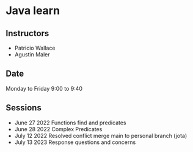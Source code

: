 # Java learn

## Instructors
* Patricio Wallace
* Agustin Maler

## Date
Monday to Friday 9:00 to 9:40

## Sessions

* June 27 2022 Functions find and predicates
* June 28 2022 Complex Predicates
* July 12 2022 Resolved conflict merge main to personal branch (jota)
* July 13 2023 Response questions and concerns